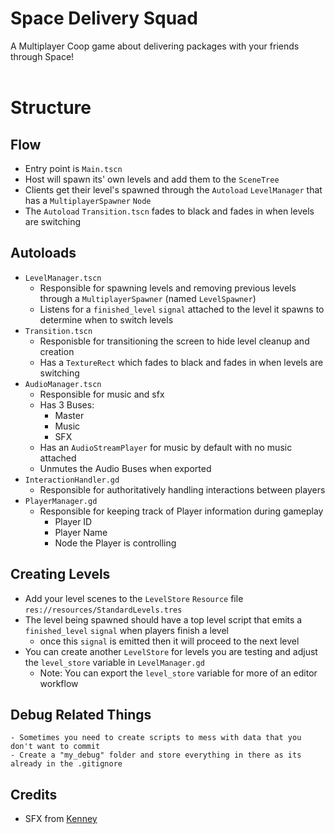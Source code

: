 # Space Delivery Squad
 A Multiplayer Coop game about delivering packages with your friends through Space!
 <br>
 <br>

# Structure

## Flow
- Entry point is `Main.tscn`
- Host will spawn its' own levels and add them to the `SceneTree`
- Clients get their level's spawned through the `Autoload` `LevelManager` that has a `MultiplayerSpawner` `Node`
- The `Autoload` `Transition.tscn` fades to black and fades in when levels are switching

## Autoloads
- `LevelManager.tscn`
  - Responsible for spawning levels and removing previous levels through a `MultiplayerSpawner` (named `LevelSpawner`)
  - Listens for a `finished_level` `signal` attached to the level it spawns to determine when to switch levels
- `Transition.tscn`
  - Responisble for transitioning the screen to hide level cleanup and creation
  - Has a `TextureRect` which fades to black and fades in when levels are switching
- `AudioManager.tscn`
  - Responsible for music and sfx
  - Has 3 Buses:
	- Master
	- Music
	- SFX
  - Has an `AudioStreamPlayer` for music by default with no music attached
  - Unmutes the Audio Buses when exported
- `InteractionHandler.gd`
	- Responsible for authoritatively handling interactions between players
- `PlayerManager.gd`
	- Responsible for keeping track of Player information during gameplay
		- Player ID
		- Player Name
		- Node the Player is controlling

## Creating Levels
  - Add your level scenes to the `LevelStore` `Resource` file `res://resources/StandardLevels.tres`
  - The level being spawned should have a top level script that emits a `finished_level` `signal` when players finish a level
	- once this `signal` is emitted then it will proceed to the next level
  - You can create another `LevelStore` for levels you are testing and adjust the `level_store` variable in `LevelManager.gd`
	- Note: You can export the `level_store` variable for more of an editor workflow

## Debug Related Things
	- Sometimes you need to create scripts to mess with data that you don't want to commit
	- Create a "my_debug" folder and store everything in there as its already in the .gitignore

## Credits
- SFX from [Kenney](https://www.kenney.nl/)
